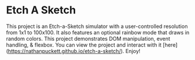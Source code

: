 # Etch A Sketch

This project is an Etch-a-Sketch simulator with a user-controlled resolution from 1x1 to 100x100. It also features an optional rainbow mode that draws in random colors. This project demonstrates DOM manipulation, event handling, & flexbox. You can view the project and interact with it [here] (https://nathanpuckett.github.io/etch-a-sketch/). Enjoy!